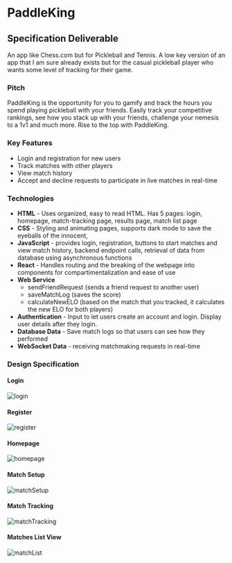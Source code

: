 # PaddleKing

## Specification Deliverable
An app like Chess.com but for Pickleball and Tennis. A low key version of an app that I am sure already exists but for the casual pickleball player who wants some level of tracking for their game.
### Pitch
PaddleKing is the opportunity for you to gamify and track the hours you spend playing pickleball with your friends. Easily track your competitive rankings, see how you stack up with your friends, challenge your nemesis to a 1v1 and much more. Rise to the top with PaddleKing.

### Key Features
- Login and registration for new users
- Track matches with other players
- View match history
- Accept and decline requests to participate in live matches in real-time

### Technologies
- **HTML** - Uses organized, easy to read HTML. Has 5 pages: login, homepage, match-tracking page, results page, match list page
- **CSS** - Styling and animating pages, supports dark mode to save the eyeballs of the innocent, 
- **JavaScript** - provides login, registration, buttons to start matches and view match history, backend endpoint calls, retrieval of data from database using asynchronous functions
- **React** - Handles routing and the breaking of the webpage into components for compartimentalization and ease of use
- **Web Service**
	- sendFriendRequest (sends a friend request to another user)
	- saveMatchLog (saves the score)
	- calculateNewELO (based on the match that you tracked, it calculates the new ELO for both players)
- **Authentication** - Input to let users create an account and login. Display user details after they login.
- **Database Data** - Save match logs so that users can see how they performed
- **WebSocket Data** - receiving matchmaking requests in real-time

### Design Specification
#### Login
![login](LOGIN.png)

#### Register
![register](REGISTER.png)

#### Homepage
![homepage](homepage.png)

#### Match Setup
![matchSetup](MatchSetupPage.png")

#### Match Tracking
![matchTracking](MatchTracking.png")

#### Matches List View
![matchList](MatchList.png")
